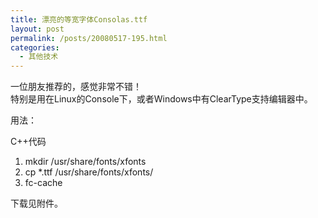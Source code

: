 ```yaml
---
title: 漂亮的等宽字体Consolas.ttf
layout: post
permalink: /posts/20080517-195.html
categories:
  - 其他技术
---
```

一位朋友推荐的，感觉非常不错！  
特别是用在Linux的Console下，或者Windows中有ClearType支持编辑器中。

用法：

<div class="codeText">
  <div class="codeHead">
    C++代码
  </div>
  
  <ol start="1" class="dp-cpp">
    <li class="alt">
      <span><span>mkdir&nbsp;/usr/share/fonts/xfonts&nbsp;&nbsp;</span></span>
    </li>
    <li class="">
      <span>cp&nbsp;*.ttf&nbsp;/usr/share/fonts/xfonts/&nbsp;&nbsp;</span>
    </li>
    <li class="alt">
      <span>fc-cache&nbsp;&nbsp;</span>
    </li>
  </ol>
</div>

下载见附件。